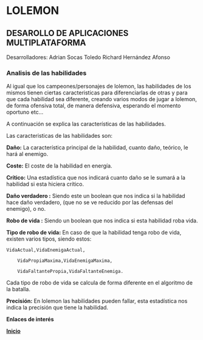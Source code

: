 ﻿# LOLEMON
## DESAROLLO DE APLICACIONES MULTIPLATAFORMA 
Desarrolladores:
Adrian Socas Toledo
Richard Hernández Afonso

### Analisis de las habilidades
Al igual que los campeones/personajes de lolemon, las habilidades de los mismos tienen ciertas caracteristicas para diferenciarlas de otras y para que cada habilidad sea diferente, creando varios modos de jugar a lolemon, de forma ofensiva total, de manera defensiva, esperando el momento oportuno etc...

A continuación se explica las características de las habilidades.

Las caracteristicas de las habilidades son:

**Daño:** La característica principal de la habilidad, cuanto daño, teórico, le hará al enemigo.

**Coste:** El coste de la habilidad en energía.

**Crítico:** Una estadística que nos indicará cuanto daño se le sumará a la habilidad si esta hiciera crítico.

**Daño verdadero :** Siendo este un boolean que nos indica si la habilidad hace daño verdadero, (que no se ve reducido por las defensas del enemigo), o no.

**Robo de vida :** Siendo un boolean que nos indica si esta habilidad roba vida.

**Tipo de robo de vida:** En caso de que la habilidad tenga robo de vida, existen varios tipos, siendo estos: 

	VidaActual,VidaEnemigaActual,

    	VidaPropiaMaxima,VidaEnemigaMaxima,

    	VidaFaltantePropia,VidaFaltanteEnemiga.

Cada tipo de robo de vida se calcula de forma diferente en el algoritmo de la batalla.

**Precisión:** En lolemon las habilidades pueden fallar, esta estadística nos indica la precisión que tiene la habilidad.




**Enlaces de interés**

**[Inicio](https://github.com/RichardHanks/Lolemon)**



 
